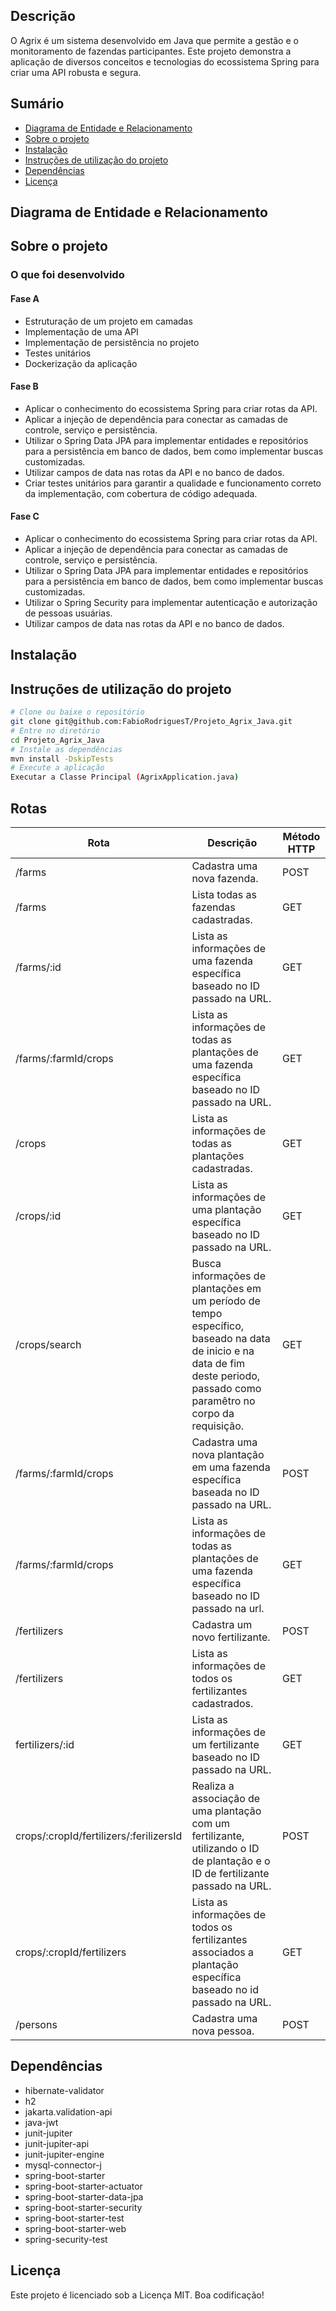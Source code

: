 ## Descrição

O Agrix é um sistema desenvolvido em Java que permite a gestão e o monitoramento de fazendas participantes. Este projeto demonstra a aplicação de diversos conceitos e tecnologias do ecossistema Spring para criar uma API robusta e segura.

## Sumário

- [Diagrama de Entidade e Relacionamento](#Diagrama-de-Entidade-e-Relacionamento)
- [Sobre o projeto](#Sobre-o-projeto)
- [Instalação](#Instalação)
- [Instruções de utilização do projeto](#Instruções-de-utilização-do-projeto)
- [Dependências](#Dependências)
- [Licença](#Licença)

## Diagrama de Entidade e Relacionamento

## Sobre o projeto

### O que foi desenvolvido

#### Fase A

- Estruturação de um projeto em camadas
- Implementação de uma API
- Implementação de persistência no projeto
- Testes unitários
- Dockerização da aplicação

#### Fase B

- Aplicar o conhecimento do ecossistema Spring para criar rotas da API.
- Aplicar a injeção de dependência para conectar as camadas de controle, serviço e persistência.
- Utilizar o Spring Data JPA para implementar entidades e repositórios para a persistência em banco de dados, bem como implementar buscas customizadas.
- Utilizar campos de data nas rotas da API e no banco de dados.
- Criar testes unitários para garantir a qualidade e funcionamento correto da implementação, com cobertura de código adequada.

#### Fase C

- Aplicar o conhecimento do ecossistema Spring para criar rotas da API.
- Aplicar a injeção de dependência para conectar as camadas de controle, serviço e persistência.
- Utilizar o Spring Data JPA para implementar entidades e repositórios para a persistência em banco de dados, bem como implementar buscas customizadas.
- Utilizar o Spring Security para implementar autenticação e autorização de pessoas usuárias.
- Utilizar campos de data nas rotas da API e no banco de dados.

## Instalação

## Instruções de utilização do projeto

```bash
# Clone ou baixe o repositório
git clone git@github.com:FabioRodriguesT/Projeto_Agrix_Java.git
# Entre no diretório
cd Projeto_Agrix_Java
# Instale as dependências
mvn install -DskipTests
# Execute a aplicação
Executar a Classe Principal (AgrixApplication.java)
```

## Rotas
<table>
  <thead>
    <tr>
      <th>Rota</th> 
      <th>Descrição</th>
      <th>Método HTTP</th>
    </tr>
  </thead>
  <tbody>
    <tr>      
      <td>/farms</td>
      <td>Cadastra uma nova fazenda.</td>
      <td>POST</td>
    </tr>
    <tr>     
      <td>/farms</td>
      <td>Lista todas as fazendas cadastradas.</td>
      <td>GET</td>
    </tr>
    <tr>      
      <td>/farms/:id</td>
      <td>Lista as informações de uma fazenda específica baseado no ID passado na URL.</td>
      <td>GET</td>
    </tr>
    <tr>      
      <td>/farms/:farmId/crops</td>
      <td>Lista as informações de todas as plantações de uma fazenda específica baseado no ID passado na URL.</td>
      <td>GET</td>
    </tr>
    <tr>
      <td>/crops</td>
      <td>Lista as informações de todas as plantações cadastradas.</td>
      <td>GET</td>
    </tr>
    <tr>
      <td>/crops/:id</td>
      <td>Lista as informações de uma plantação específica baseado no ID passado na URL.</td>
      <td>GET</td>
    </tr>
<!-- ROTAS FASE B -->
    <tr>
      <td>/crops/search</td>
      <td>Busca informações de plantações em um período de tempo específico, baseado na data de inicio e na data de fim deste periodo, passado como paramêtro no corpo da requisição.</td>
      <td>GET</td>
    </tr>
    <tr>
      <td>/farms/:farmId/crops</td>
      <td>Cadastra uma nova plantação em uma fazenda específica baseada no ID passado na URL.</td>
      <td>POST</td>
    </tr>
    <tr>
      <td>/farms/:farmId/crops</td>
      <td>Lista as informações de todas as plantações de uma fazenda específica baseado no ID passado na url.</td>
      <td>GET</td>
    </tr>
    <!--
    <tr>
      <td>/crops</td>
      <td>Lista todas as informações de todas as plantações cadastradas.</td>
      <td>GET</td>
    </tr>
    <tr>
      <td>/crops/:id</td>
      <td>Lista as informações de uma plantação baseado no ID passado na URL.</td>
      <td>GET</td>
    </tr>
    -->
    <tr>
      <td>/fertilizers</td>
      <td>Cadastra um novo fertilizante.</td>
      <td>POST</td>
    </tr>
    <tr>
      <td>/fertilizers</td>
      <td>Lista as informações de todos os fertilizantes cadastrados.</td>
      <td>GET</td>
    </tr>
    <tr>
      <td>fertilizers/:id</td>
      <td>Lista as informações de um fertilizante baseado no ID passado na URL.</td>
      <td>GET</td>
    </tr>
    <tr>
      <td>crops/:cropId/fertilizers/:ferilizersId</td>
      <td>Realiza a associação de uma plantação com um fertilizante, utilizando o ID de plantação e o ID de fertilizante passado na URL.</td>
      <td>POST</td>
    </tr>
    <tr>
      <td>crops/:cropId/fertilizers</td>
      <td>Lista as informações de todos os fertilizantes associados a plantação específica baseado no id passado na URL.</td>
      <td>GET</td>
    </tr>
    <!-- ROTAS FASE B -->
    <tr>
      <td>/persons</td>
      <td>Cadastra uma nova pessoa.</td>
      <td>POST</td>
    </tr>
  </tbody>
</table>


## Dependências

- hibernate-validator
- h2
- jakarta.validation-api
- java-jwt
- junit-jupiter
- junit-jupiter-api
- junit-jupiter-engine
- mysql-connector-j
- spring-boot-starter
- spring-boot-starter-actuator
- spring-boot-starter-data-jpa
- spring-boot-starter-security
- spring-boot-starter-test
- spring-boot-starter-web
- spring-security-test

## Licença

Este projeto é licenciado sob a Licença MIT. Boa codificação!

<!-- Olá, Tryber!
Esse é apenas um arquivo inicial para o README do seu projeto.
É essencial que você preencha esse documento por conta própria, ok?
Não deixe de usar nossas dicas de escrita de README de projetos, e deixe sua criatividade brilhar!
:warning: IMPORTANTE: você precisa deixar nítido:
- quais arquivos/pastas foram desenvolvidos por você; 
- quais arquivos/pastas foram desenvolvidos por outra pessoa estudante;
- quais arquivos/pastas foram desenvolvidos pela Trybe.
-->
